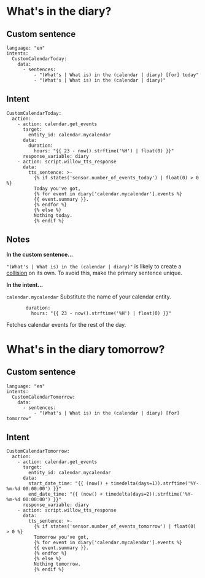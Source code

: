 # What's in the diary?

## Custom sentence
```
language: "en"
intents:
  CustomCalendarToday:
    data:
      - sentences:
          - "(What's | What is) in the (calendar | diary) [for] today"
          - "(What's | What is) in the (calendar | diary)"
```
## Intent
```
CustomCalendarToday:
  action:
    - action: calendar.get_events
      target:
        entity_id: calendar.mycalendar
      data:
        duration:
          hours: "{{ 23 - now().strftime('%H') | float(0) }}"
      response_variable: diary
    - action: script.willow_tts_response
      data:
        tts_sentence: >-
          {% if states('sensor.number_of_events_today') | float(0) > 0 %}
          Today you've got, 
          {% for event in diary['calendar.mycalendar'].events %} 
          {{ event.summary }}.
          {% endfor %}
          {% else %}
          Nothing today.
          {% endif %}
```
## Notes

**In the custom sentence...**

```"(What's | What is) in the (calendar | diary)"``` is likely to create a [collision](https://github.com/jackjourneyman/custom-sentences-and-intents-in-Home-Assistant/tree/main?tab=readme-ov-file#collisions) on its own. To avoid this, make the primary sentence unique.

**In the intent...**

```calendar.mycalendar``` Substitute the name of your calendar entity.

```
       duration:
         hours: "{{ 23 - now().strftime('%H') | float(0) }}"
```
Fetches calendar events for the rest of the day.

# What's in the diary tomorrow?

## Custom sentence
```
language: "en"
intents:
  CustomCalendarTomorrow:
    data:
      - sentences:
          - "(What's | What is) in the (calendar | diary) [for] tomorrow"
```

## Intent
```
CustomCalendarTomorrow:
  action:
    - action: calendar.get_events
      target:
        entity_id: calendar.mycalendar
      data:
        start_date_time: "{{ (now() + timedelta(days=1)).strftime('%Y-%m-%d 00:00:00') }}"
        end_date_time: "{{ (now() + timedelta(days=2)).strftime('%Y-%m-%d 00:00:00') }}"
      response_variable: diary
    - action: script.willow_tts_response
      data:
        tts_sentence: >-
          {% if states('sensor.number_of_events_tomorrow') | float(0) > 0 %}
          Tomorrow you've got, 
          {% for event in diary['calendar.mycalendar'].events %} 
          {{ event.summary }}.
          {% endfor %}
          {% else %}
          Nothing tomorrow.
          {% endif %}
```





